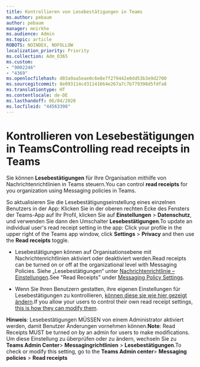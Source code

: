 ```yaml
---
title: Kontrollieren von Lesebestätigungen in Teams
ms.author: pebaum
author: pebaum
manager: mnirkhe
ms.audience: Admin
ms.topic: article
ROBOTS: NOINDEX, NOFOLLOW
localization_priority: Priority
ms.collection: Adm_O365
ms.custom:
- "9002246"
- "4369"
ms.openlocfilehash: d03a9aa5eae0c6e8e7f279442e0dd53b3e9d2700
ms.sourcegitcommit: 8e093114cd31141664e267a7c7b779398d5fdfa8
ms.translationtype: HT
ms.contentlocale: de-DE
ms.lasthandoff: 06/04/2020
ms.locfileid: "44563398"
---
```

# <a name="controlling-read-receipts-in-teams"></a><span data-ttu-id="03040-102">Kontrollieren von Lesebestätigungen in Teams</span><span class="sxs-lookup"><span data-stu-id="03040-102">Controlling read receipts in Teams</span></span>

<span data-ttu-id="03040-103">Sie können **Lesebestätigungen** für Ihre Organisation mithilfe von Nachrichtenrichtlinien in Teams steuern.</span><span class="sxs-lookup"><span data-stu-id="03040-103">You can control **read receipts** for you organization using Messaging policies in Teams.</span></span>

<span data-ttu-id="03040-104">So aktualisieren Sie die Lesebestätigungseinstellung eines einzelnen Benutzers in der App: Klicken Sie in der oberen rechten Ecke des Fensters der Teams-App auf Ihr Profil, klicken Sie auf **Einstellungen** > **Datenschutz**, und verwenden Sie dann den Umschalter **Lesebestätigungen**.</span><span class="sxs-lookup"><span data-stu-id="03040-104">To update an individual user's read receipt setting in the app: Click your profile in the upper right of the Teams app window, click **Settings** > **Privacy** and then use the **Read receipts** toggle.</span></span>

- <span data-ttu-id="03040-105">Lesebestätigungen können auf Organisationsebene mit Nachrichtenrichtlinien aktiviert oder deaktiviert werden.</span><span class="sxs-lookup"><span data-stu-id="03040-105">Read receipts can be turned on or off at the organizational level with Messaging Policies.</span></span> <span data-ttu-id="03040-106">Siehe „Lesebestätigungen“ unter [Nachrichtenrichtlinie – Einstellungen](https://docs.microsoft.com/microsoftteams/messaging-policies-in-teams#messaging-policy-settings).</span><span class="sxs-lookup"><span data-stu-id="03040-106">See "Read Receipts" under [Messaging Policy Settings](https://docs.microsoft.com/microsoftteams/messaging-policies-in-teams#messaging-policy-settings).</span></span>

- <span data-ttu-id="03040-107">Wenn Sie Ihren Benutzern gestatten, ihre eigenen Einstellungen für Lesebestätigungen zu kontrollieren, [können diese sie wie hier gezeigt ändern](https://docs.microsoft.com/microsoftteams/messaging-policies-in-teams#messaging-policy-settings).</span><span class="sxs-lookup"><span data-stu-id="03040-107">If you allow your users to control their own read receipt settings, [this is how they can modify them](https://docs.microsoft.com/microsoftteams/messaging-policies-in-teams#messaging-policy-settings).</span></span> 

<span data-ttu-id="03040-108">**Hinweis**: Lesebestätigungen MÜSSEN von einem Administrator aktiviert werden, damit Benutzer Änderungen vornehmen können.</span><span class="sxs-lookup"><span data-stu-id="03040-108">**Note**: Read Receipts MUST be turned on by an admin for users to make modifications.</span></span> <span data-ttu-id="03040-109">Um diese Einstellung zu überprüfen oder zu ändern, wechseln Sie zu **Teams Admin Center**> **Messagingrichtlinien** > **Lesebestätigungen**.</span><span class="sxs-lookup"><span data-stu-id="03040-109">To check or modify this setting, go to the **Teams Admin center**> **Messaging policies** > **Read receipts**</span></span>
